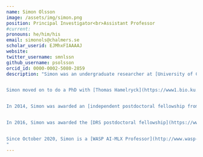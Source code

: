 ```yaml
---
name: Simon Olsson
image: /assets/img/simon.png
position: Principal Investigator<br>Assistant Professor
#current:
pronouns: he/him/his
email: simonols@chalmers.se
scholar_userid: EJMhxFIAAAAJ
website:
twitter_username: smnlssn
github_username: psolsson
orcid_id: 0000-0002-5080-2859
description: "Simon was an undergraduate researcher at [University of Copenhagen](http://www.ku.dk) with the late [Flemming M. Poulsen](https://publons.com/researcher/2834313/flemming-m-poulsen/) working on protein folding and NMR Spectroscopy in [SBiN Lab](https://www1.bio.ku.dk/english/research/bms/sbinlab/). He continued his MSc research in [SBiN Lab](https://www1.bio.ku.dk/english/research/bms/sbinlab/) with [Kaare Telium](https://twitter.com/KTeilum) working on ensemble modeling and NMR spectroscopy of the intrinsically disordered peptide IAPP.


Simon moved on to do a PhD with [Thomas Hamelryck](https://www1.bio.ku.dk/english/staff/?pure=en/persons/271052) in statistical bioinformatics with applications in structural biology at [SCARB](https://www1.bio.ku.dk/english/research/scarb/). 


In 2014, Simon was awarded an [independent postdoctoral fellowship from the Danish Council for Independent Research](https://ufm.dk/forskning-og-innovation/tilskud-til-forskning-og-innovation/hvem-har-modtaget-tilskud/2014/postdoc-bevillinger-fra-det-frie-forskningsrad-natur-og-univers-11-februar-2014) to move to  Switzerland and take up a postdoc with [Andrea Cavalli](https://www.irb.usi.ch/computational-structural-biology/) and [Roland Riek](https://bionmr.ethz.ch/) jointly at the IRB in Bellinzona and ETH Zurich. Here, Simon worked on developing methods for combining experimental biophysical data with molecular simulations.


In 2016, Simon was awarded the [DRS postdoctoral fellowship](https://www.fu-berlin.de/en/sites/drs/postdocs/drs_fellowships/index.html) and an [Alexander von Humboldt postdoctoral fellowship](https://www.humboldt-foundation.de/) to join [Frank Noé](https://www.mi.fu-berlin.de/en/math/groups/comp-mol-bio/index.html) at FU Berlin to work on integrative methods for structural biology and artificial intelligence methods for the sciences.


Since October 2020, Simon is a [WASP AI-MLX Professor](http://www.wasp-sweden.org/) for Artificial Intelligence in the Natural Sciences, at [Chalmers](http://www.chalmers.se), where he leads the Artificial Intelligence in the Natural Sciences (AIMLeNS) group.
"
---
```

